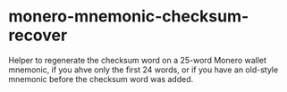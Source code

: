 # monero-mnemonic-checksum-recover
Helper to regenerate the checksum word on a 25-word Monero wallet mnemonic, if you ahve only the first 24 words, or if you have an old-style mnemonic before the checksum word was added.
